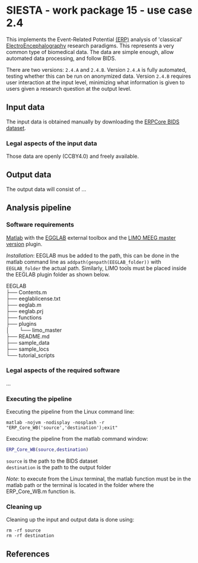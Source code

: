 # SIESTA - work package 15 - use case 2.4

This implements the Event-Related Potential [(ERP)](https://en.wikipedia.org/wiki/Event-related_potential) analysis of 'classical' [ElectroEncephalography](https://en.wikipedia.org/wiki/Electroencephalography) research paradigms. This represents a very common type of biomedical data.  The data are simple enough, allow automated data processing, and follow BIDS.

There are two versions: ``2.4.A`` and ``2.4.B``. Version ``2.4.A`` is fully automated, testing whether this can be run on anonymized data. Version ``2.4.B`` requires user interaction at the input level, minimizing what information is given to users given a research question at the output level.

## Input data

The input data is obtained manually by downloading the [ERPCore BIDS dataset](https://osf.io/9f5w7/files/osfstorage).

### Legal aspects of the input data

Those data are openly (CCBY4.0) and freely available.

## Output data

The output data will consist of ...

## Analysis pipeline

### Software requirements

[Matlab]() with the [EGGLAB]() external toolbox and the [LIMO MEEG master version](https://github.com/LIMO-EEG-Toolbox/limo_tools/tree/master) plugin.   
  
*Installation*:  EEGLAB mus be added to the path, this can be done in the matlab command line as ``addpath(genpath(EEGLAB_folder))`` with `EEGLAB_folder` the actual path. Similarly, LIMO tools must be placed inside the EEGLAB plugin folder as shown below.  
  
EEGLAB  
├── Contents.m  
├── eeglablicense.txt  
├── eeglab.m  
├── eeglab.prj  
├── functions  
├── plugins  
│ &nbsp; &nbsp; &nbsp; └── limo_master  
├── README.md  
├── sample_data  
├── sample_locs  
└── tutorial_scripts  
  
### Legal aspects of the required software

...

### Executing the pipeline

Executing the pipeline from the Linux command line: 
```console
matlab -nojvm -nodisplay -nosplash -r "ERP_Core_WB('source','destination');exit"
```
Executing the pipeline from the matlab command window: 
```matlab
ERP_Core_WB(source,destination)
```
`source` is the path to the BIDS dataset  
`destination` is the path to the output folder  

*Note*: to execute from the Linux terminal, the matlab function must be in the matlab path or the terminal is located in the folder where the ERP_Core_WB.m function is.

### Cleaning up

Cleaning up the input and output data is done using:

```console
rm -rf source
rm -rf destination
```

## References

[1]: https://www.example.com
[2]: https://www.markdownguide.org/cheat-sheet/
